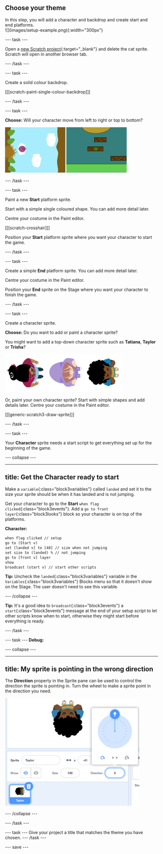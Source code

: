 ## Choose your theme

<div style="display: flex; flex-wrap: wrap">
<div style="flex-basis: 200px; flex-grow: 1; margin-right: 15px;">
In this step, you will add a character and backdrop and create start and end platforms. 
</div>
<div>
![](images/setup-example.png){:width="300px"}
</div>
</div>

--- task ---

Open a [new Scratch project](http://rpf.io/scratch-new){:target="_blank"} and delete the cat sprite. Scratch will open in another browser tab.

--- /task ---

--- task ---

Create a solid colour backdrop. 

[[[scratch-paint-single-colour-backdrop]]]

--- /task ---

--- task ---

**Choose:** Will your character move from left to right or top to bottom? 

![](images/direction-examples.png)

--- /task ---

--- task ---

Paint a new **Start** platform sprite. 

Start with a simple single coloured shape. You can add more detail later. 

Centre your costume in the Paint editor.

[[[scratch-crosshair]]]

Position your **Start** platform sprite where you want your character to start the game.

--- /task ---

--- task ---

Create a simple **End** platform sprite. You can add more detail later. 

Centre your costume in the Paint editor.

Position your **End** sprite on the Stage where you want your character to finish the game.

--- /task ---

--- task ---

Create a character sprite. 

**Choose:** Do you want to add or paint a character sprite? 

You might want to add a top-down character sprite such as **Tatiana**, **Taylor** or **Trisha**? 

![Image of the top down sprites available in scratch](images/top-down-sprites.png)

Or, paint your own character sprite? Start with simple shapes and add details later. Centre your costume in the Paint editor.

[[[generic-scratch3-draw-sprite]]]

--- /task ---

--- task ---

Your **Character** sprite needs a start script to get everything set up for the beginning of the game.

--- collapse ---

---
title: Get the Character ready to start
---

Make a `variable`{:class="block3variables"} called `landed` and set it to the size your sprite should be when it has landed and is not jumping.

Get your character to go to the **Start** `when flag clicked`{:class="block3events"}. Add a `go to front layer`{:class="block3looks"} block so your character is on top of the platforms. 

**Character:**

```blocks3
when flag clicked // setup
go to (Start v)
set [landed v] to [40] // size when not jumping
set size to (landed) % // not jumping
go to [front v] layer
show
broadcast (start v) // start other scripts
```

**Tip:** Uncheck the `landed`{:class="block3variables"} variable in the `Variables`{:class="block3variables"} Blocks menu so that it doesn't show on the Stage. The user doesn't need to see this variable.

--- /collapse ---

**Tip:** It's a good idea to `broadcast`{:class="block3events"} a `start`{:class="block3events"} message at the end of your setup script to let other scripts know when to start, otherwise they might start before everything is ready.

--- /task ---

--- task ---
**Debug:**

--- collapse ---

---
title: My sprite is pointing in the wrong direction
---

The **Direction** property in the Sprite pane can be used to control the direction the sprite is pointing in. Turn the wheel to make a sprite point in the direction you need. 

![The sprite pane with direction property selected. A pop up menu is shown with a direction wheel used for adjusting the direction the sprite is pointing.](images/direction-property.png)

--- /collapse ---

--- /task ---

--- task ---
Give your project a title that matches the theme you have chosen.
--- /task ---

--- save ---
